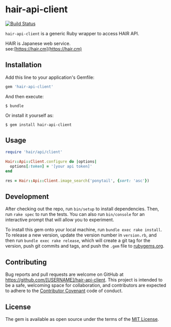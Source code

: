 # hair-api-client

[![Build Status](https://travis-ci.org/hase1031/hair-api-client.svg?branch=master)](https://travis-ci.org/hase1031/hair-api-client)

```hair-api-client``` is a generic Ruby wrapper to access HAIR API.
 
HAIR is Japanese web service.  
see:[https://hair.cm](https://hair.cm)


## Installation

Add this line to your application's Gemfile:

```ruby
gem 'hair-api-client'
```

And then execute:

    $ bundle

Or install it yourself as:

    $ gem install hair-api-client

## Usage

```ruby
require 'hair/api/client'
 
Hair::Api::Client.configure do |options|
  options[:token] = '[your api token]'
end
 
res = Hair::Api::Client.image_search('ponytail', {sort: 'asc'})
```

## Development

After checking out the repo, run `bin/setup` to install dependencies. Then, run `rake spec` to run the tests. You can also run `bin/console` for an interactive prompt that will allow you to experiment.

To install this gem onto your local machine, run `bundle exec rake install`. To release a new version, update the version number in `version.rb`, and then run `bundle exec rake release`, which will create a git tag for the version, push git commits and tags, and push the `.gem` file to [rubygems.org](https://rubygems.org).

## Contributing

Bug reports and pull requests are welcome on GitHub at https://github.com/[USERNAME]/hair-api-client. This project is intended to be a safe, welcoming space for collaboration, and contributors are expected to adhere to the [Contributor Covenant](http://contributor-covenant.org) code of conduct.


## License

The gem is available as open source under the terms of the [MIT License](http://opensource.org/licenses/MIT).


